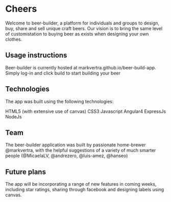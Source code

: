 # Cheers

Welcome to beer-builder, a platform for individuals and groups to design, buy, share and sell unique craft beers. Our vision is to bring the same level of customistation to buying beer as exists when designing your own clothes.

## Usage instructions 

Beer-builder is currently hosted at markvertra.github.io/beer-build-app. Simply log-in and click build to start building your beer

## Technologies

The app was built using the following technologies:

HTML5 (with extensive use of canvas)
CSS3 
Javascript
Angular4
ExpressJs
NodeJs

## Team

The beer-builder application was built by passionate home-brewer @markvertra, with the helpful suggestions of a variety of much smarter people (@MicaelaLV, @andrezero, @luis-amez, @hanseo)

## Future plans

The app will be incorporating a range of new features in coming weeks, including star ratings, sharing through facebook and designing labels using canvas.
